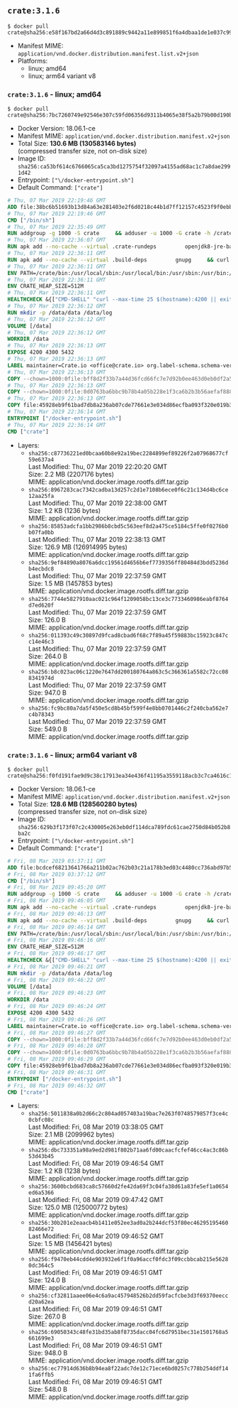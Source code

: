 ## `crate:3.1.6`

```console
$ docker pull crate@sha256:e58f167bd2a66d4d3c891889c9442a11e899851f6a4dbaa1de1e037c99d9b6f7
```

-	Manifest MIME: `application/vnd.docker.distribution.manifest.list.v2+json`
-	Platforms:
	-	linux; amd64
	-	linux; arm64 variant v8

### `crate:3.1.6` - linux; amd64

```console
$ docker pull crate@sha256:7bc7260749e92546e307c59fd06356d9311b4065e38f5a2b79b00d190b33e640
```

-	Docker Version: 18.06.1-ce
-	Manifest MIME: `application/vnd.docker.distribution.manifest.v2+json`
-	Total Size: **130.6 MB (130583146 bytes)**  
	(compressed transfer size, not on-disk size)
-	Image ID: `sha256:ca53bf614c6766065ca5ca3bd1275754f32097a4155ad68ac1c7a8dae2991d42`
-	Entrypoint: `["\/docker-entrypoint.sh"]`
-	Default Command: `["crate"]`

```dockerfile
# Thu, 07 Mar 2019 22:19:46 GMT
ADD file:38bc6b51693b13d84a63e281403e2f6d0218c44b1d7ff12157c4523f9f0ebb1e in / 
# Thu, 07 Mar 2019 22:19:46 GMT
CMD ["/bin/sh"]
# Thu, 07 Mar 2019 22:35:49 GMT
RUN addgroup -g 1000 -S crate     && adduser -u 1000 -G crate -h /crate -S crate
# Thu, 07 Mar 2019 22:36:07 GMT
RUN apk add --no-cache --virtual .crate-rundeps         openjdk8-jre-base         python3         openssl         curl         coreutils     && apk add --no-cache --virtual .build-deps         gnupg         tar     && curl -fSL -O https://cdn.crate.io/downloads/releases/crate-3.1.6.tar.gz     && curl -fSL -O https://cdn.crate.io/downloads/releases/crate-3.1.6.tar.gz.asc     && export GNUPGHOME="$(mktemp -d)"     && gpg --keyserver hkp://keyserver.ubuntu.com:80 --recv-keys 90C23FC6585BC0717F8FBFC37FAAE51A06F6EAEB     && gpg --batch --verify crate-3.1.6.tar.gz.asc crate-3.1.6.tar.gz     && rm -rf "$GNUPGHOME" crate-3.1.6.tar.gz.asc     && tar -xf crate-3.1.6.tar.gz -C /crate --strip-components=1     && rm crate-3.1.6.tar.gz     && ln -sf /usr/bin/python3 /usr/bin/python     && apk del .build-deps
# Thu, 07 Mar 2019 22:36:11 GMT
RUN apk add --no-cache --virtual .build-deps         gnupg     && curl -fSL -O https://cdn.crate.io/downloads/releases/crash_standalone_0.24.2    && curl -fSL -O https://cdn.crate.io/downloads/releases/crash_standalone_0.24.2.asc     && export GNUPGHOME="$(mktemp -d)"     && gpg --keyserver hkp://keyserver.ubuntu.com:80 --recv-keys 90C23FC6585BC0717F8FBFC37FAAE51A06F6EAEB     && gpg --batch --verify crash_standalone_0.24.2.asc crash_standalone_0.24.2     && rm -rf "$GNUPGHOME" crash_standalone_0.24.2.asc     && mv crash_standalone_0.24.2 /usr/local/bin/crash     && chmod +x /usr/local/bin/crash     && apk del .build-deps
# Thu, 07 Mar 2019 22:36:11 GMT
ENV PATH=/crate/bin:/usr/local/sbin:/usr/local/bin:/usr/sbin:/usr/bin:/sbin:/bin
# Thu, 07 Mar 2019 22:36:11 GMT
ENV CRATE_HEAP_SIZE=512M
# Thu, 07 Mar 2019 22:36:11 GMT
HEALTHCHECK &{["CMD-SHELL" "curl --max-time 25 $(hostname):4200 || exit 1"] "30s" "30s" "0s" '\x00'}
# Thu, 07 Mar 2019 22:36:12 GMT
RUN mkdir -p /data/data /data/log
# Thu, 07 Mar 2019 22:36:12 GMT
VOLUME [/data]
# Thu, 07 Mar 2019 22:36:12 GMT
WORKDIR /data
# Thu, 07 Mar 2019 22:36:13 GMT
EXPOSE 4200 4300 5432
# Thu, 07 Mar 2019 22:36:13 GMT
LABEL maintainer=Crate.io <office@crate.io> org.label-schema.schema-version=1.0 org.label-schema.build-date=2019-02-07T11:22:48.301309289+00:00 org.label-schema.name=crate org.label-schema.description=CrateDB is a distributed SQL database handles massive amounts of machine data in real-time. org.label-schema.url=https://crate.io/products/cratedb/ org.label-schema.vcs-url=https://github.com/crate/docker-crate org.label-schema.vendor=Crate.io org.label-schema.version=3.1.6
# Thu, 07 Mar 2019 22:36:13 GMT
COPY --chown=1000:0file:bff8d2f33b7a44d36fcd66fc7e7d92b0ee463d0eb0df2a56e42511d4f1b3e9b2 in /crate/config/crate.yml 
# Thu, 07 Mar 2019 22:36:13 GMT
COPY --chown=1000:0file:0d0763ba6bbc9b78b4a05b228e1f3ca6b2b3b56aefaf888ab848f021062291d1 in /crate/config/log4j2.properties 
# Thu, 07 Mar 2019 22:36:13 GMT
COPY file:45928eb9f61bad7db8a236ab07cde77661e3e034d86ecfba093f320e019b3ce0 in /docker-entrypoint.sh 
# Thu, 07 Mar 2019 22:36:14 GMT
ENTRYPOINT ["/docker-entrypoint.sh"]
# Thu, 07 Mar 2019 22:36:14 GMT
CMD ["crate"]
```

-	Layers:
	-	`sha256:c87736221ed0bcaa60b8e92a19bec2284899ef89226f2a07968677cf59e637a4`  
		Last Modified: Thu, 07 Mar 2019 22:20:20 GMT  
		Size: 2.2 MB (2207176 bytes)  
		MIME: application/vnd.docker.image.rootfs.diff.tar.gzip
	-	`sha256:8967283cac7342cadba13d257c2d1e7108b6ece0f6c21c134d4bc6ce12aa25fa`  
		Last Modified: Thu, 07 Mar 2019 22:38:00 GMT  
		Size: 1.2 KB (1236 bytes)  
		MIME: application/vnd.docker.image.rootfs.diff.tar.gzip
	-	`sha256:85853adcfa1bb2986b8cbd5c563eef8d2a475ce5184c5ffe0f0276b0b07fa0bb`  
		Last Modified: Thu, 07 Mar 2019 22:38:13 GMT  
		Size: 126.9 MB (126914995 bytes)  
		MIME: application/vnd.docker.image.rootfs.diff.tar.gzip
	-	`sha256:9ef84890a8076a6dcc19561d4656b6ef7739356ff80484d3bdd5236db4ecbdc8`  
		Last Modified: Thu, 07 Mar 2019 22:37:59 GMT  
		Size: 1.5 MB (1457853 bytes)  
		MIME: application/vnd.docker.image.rootfs.diff.tar.gzip
	-	`sha256:7744e5827910aac021c964f1209058bc13ce3c7733460986eabf8764d7ed620f`  
		Last Modified: Thu, 07 Mar 2019 22:37:59 GMT  
		Size: 126.0 B  
		MIME: application/vnd.docker.image.rootfs.diff.tar.gzip
	-	`sha256:011393c49c30897d9fcad8cbad6f68c7f89a45f59883bc15923c847cc14e46c3`  
		Last Modified: Thu, 07 Mar 2019 22:37:59 GMT  
		Size: 264.0 B  
		MIME: application/vnd.docker.image.rootfs.diff.tar.gzip
	-	`sha256:b8c023ac06c1220e7647dd200180764a863c5c366361a5582c72cc088341974d`  
		Last Modified: Thu, 07 Mar 2019 22:37:59 GMT  
		Size: 947.0 B  
		MIME: application/vnd.docker.image.rootfs.diff.tar.gzip
	-	`sha256:fc9bc80a7da5f450e5cd8b45bf599f4e8bb0701446c2f240cba562e7c4b78343`  
		Last Modified: Thu, 07 Mar 2019 22:37:59 GMT  
		Size: 549.0 B  
		MIME: application/vnd.docker.image.rootfs.diff.tar.gzip

### `crate:3.1.6` - linux; arm64 variant v8

```console
$ docker pull crate@sha256:f0fd191fae9d9c38c17913ea34e436f41195a3559118acb3c7ca4616c131f395
```

-	Docker Version: 18.06.1-ce
-	Manifest MIME: `application/vnd.docker.distribution.manifest.v2+json`
-	Total Size: **128.6 MB (128560280 bytes)**  
	(compressed transfer size, not on-disk size)
-	Image ID: `sha256:629b3f173f07c2c430005e263eb0df114dca789fdc61cae2750d84b052b8ba2c`
-	Entrypoint: `["\/docker-entrypoint.sh"]`
-	Default Command: `["crate"]`

```dockerfile
# Fri, 08 Mar 2019 03:37:11 GMT
ADD file:bcdcef68213641766a211b02ac762b03c21a178b3ed03c4480cc736abd97b50c in / 
# Fri, 08 Mar 2019 03:37:12 GMT
CMD ["/bin/sh"]
# Fri, 08 Mar 2019 09:45:20 GMT
RUN addgroup -g 1000 -S crate     && adduser -u 1000 -G crate -h /crate -S crate
# Fri, 08 Mar 2019 09:46:05 GMT
RUN apk add --no-cache --virtual .crate-rundeps         openjdk8-jre-base         python3         openssl         curl         coreutils     && apk add --no-cache --virtual .build-deps         gnupg         tar     && curl -fSL -O https://cdn.crate.io/downloads/releases/crate-3.1.6.tar.gz     && curl -fSL -O https://cdn.crate.io/downloads/releases/crate-3.1.6.tar.gz.asc     && export GNUPGHOME="$(mktemp -d)"     && gpg --keyserver hkp://keyserver.ubuntu.com:80 --recv-keys 90C23FC6585BC0717F8FBFC37FAAE51A06F6EAEB     && gpg --batch --verify crate-3.1.6.tar.gz.asc crate-3.1.6.tar.gz     && rm -rf "$GNUPGHOME" crate-3.1.6.tar.gz.asc     && tar -xf crate-3.1.6.tar.gz -C /crate --strip-components=1     && rm crate-3.1.6.tar.gz     && ln -sf /usr/bin/python3 /usr/bin/python     && apk del .build-deps
# Fri, 08 Mar 2019 09:46:13 GMT
RUN apk add --no-cache --virtual .build-deps         gnupg     && curl -fSL -O https://cdn.crate.io/downloads/releases/crash_standalone_0.24.2    && curl -fSL -O https://cdn.crate.io/downloads/releases/crash_standalone_0.24.2.asc     && export GNUPGHOME="$(mktemp -d)"     && gpg --keyserver hkp://keyserver.ubuntu.com:80 --recv-keys 90C23FC6585BC0717F8FBFC37FAAE51A06F6EAEB     && gpg --batch --verify crash_standalone_0.24.2.asc crash_standalone_0.24.2     && rm -rf "$GNUPGHOME" crash_standalone_0.24.2.asc     && mv crash_standalone_0.24.2 /usr/local/bin/crash     && chmod +x /usr/local/bin/crash     && apk del .build-deps
# Fri, 08 Mar 2019 09:46:14 GMT
ENV PATH=/crate/bin:/usr/local/sbin:/usr/local/bin:/usr/sbin:/usr/bin:/sbin:/bin
# Fri, 08 Mar 2019 09:46:16 GMT
ENV CRATE_HEAP_SIZE=512M
# Fri, 08 Mar 2019 09:46:17 GMT
HEALTHCHECK &{["CMD-SHELL" "curl --max-time 25 $(hostname):4200 || exit 1"] "30s" "30s" "0s" '\x00'}
# Fri, 08 Mar 2019 09:46:21 GMT
RUN mkdir -p /data/data /data/log
# Fri, 08 Mar 2019 09:46:22 GMT
VOLUME [/data]
# Fri, 08 Mar 2019 09:46:23 GMT
WORKDIR /data
# Fri, 08 Mar 2019 09:46:24 GMT
EXPOSE 4200 4300 5432
# Fri, 08 Mar 2019 09:46:26 GMT
LABEL maintainer=Crate.io <office@crate.io> org.label-schema.schema-version=1.0 org.label-schema.build-date=2019-02-07T11:22:48.301309289+00:00 org.label-schema.name=crate org.label-schema.description=CrateDB is a distributed SQL database handles massive amounts of machine data in real-time. org.label-schema.url=https://crate.io/products/cratedb/ org.label-schema.vcs-url=https://github.com/crate/docker-crate org.label-schema.vendor=Crate.io org.label-schema.version=3.1.6
# Fri, 08 Mar 2019 09:46:27 GMT
COPY --chown=1000:0file:bff8d2f33b7a44d36fcd66fc7e7d92b0ee463d0eb0df2a56e42511d4f1b3e9b2 in /crate/config/crate.yml 
# Fri, 08 Mar 2019 09:46:28 GMT
COPY --chown=1000:0file:0d0763ba6bbc9b78b4a05b228e1f3ca6b2b3b56aefaf888ab848f021062291d1 in /crate/config/log4j2.properties 
# Fri, 08 Mar 2019 09:46:29 GMT
COPY file:45928eb9f61bad7db8a236ab07cde77661e3e034d86ecfba093f320e019b3ce0 in /docker-entrypoint.sh 
# Fri, 08 Mar 2019 09:46:31 GMT
ENTRYPOINT ["/docker-entrypoint.sh"]
# Fri, 08 Mar 2019 09:46:32 GMT
CMD ["crate"]
```

-	Layers:
	-	`sha256:5011838a0b2d66c2c804ad057403a19bac7e263f0748579857f3ce4c0cbfc08c`  
		Last Modified: Fri, 08 Mar 2019 03:38:05 GMT  
		Size: 2.1 MB (2099962 bytes)  
		MIME: application/vnd.docker.image.rootfs.diff.tar.gzip
	-	`sha256:dbc733351a98a9ed2d981f802b71aa6fd00caacfcfef46cc4ac3c86b53d43b45`  
		Last Modified: Fri, 08 Mar 2019 09:46:54 GMT  
		Size: 1.2 KB (1238 bytes)  
		MIME: application/vnd.docker.image.rootfs.diff.tar.gzip
	-	`sha256:3600bcbd683ca8c57660d2fe42da69f3c04fa38d61a83fe5ef1a0654ed6a5366`  
		Last Modified: Fri, 08 Mar 2019 09:47:42 GMT  
		Size: 125.0 MB (125000772 bytes)  
		MIME: application/vnd.docker.image.rootfs.diff.tar.gzip
	-	`sha256:30b201e2eaacb4b1411e052ee3ad0a2b244dcf53f80ec4629519546082466e72`  
		Last Modified: Fri, 08 Mar 2019 09:46:52 GMT  
		Size: 1.5 MB (1456421 bytes)  
		MIME: application/vnd.docker.image.rootfs.diff.tar.gzip
	-	`sha256:f9470eb44cdd4e903932e6f1f0a96accf0fdc3f09ccbbcab215e56280dc364c5`  
		Last Modified: Fri, 08 Mar 2019 09:46:51 GMT  
		Size: 124.0 B  
		MIME: application/vnd.docker.image.rootfs.diff.tar.gzip
	-	`sha256:cf32811aaee06e4c6a9ac457948526b2dd59facfcbe3d3f69370eeccd20a62ea`  
		Last Modified: Fri, 08 Mar 2019 09:46:51 GMT  
		Size: 267.0 B  
		MIME: application/vnd.docker.image.rootfs.diff.tar.gzip
	-	`sha256:69050343c48fe31bd35ab8f8735dacc04fc6d7951bec31e1501768a5661699e3`  
		Last Modified: Fri, 08 Mar 2019 09:46:51 GMT  
		Size: 948.0 B  
		MIME: application/vnd.docker.image.rootfs.diff.tar.gzip
	-	`sha256:ec77914d636b8b94ea8f22adc7de12c71ece6bd0257c778b254ddf141fa6ffb5`  
		Last Modified: Fri, 08 Mar 2019 09:46:51 GMT  
		Size: 548.0 B  
		MIME: application/vnd.docker.image.rootfs.diff.tar.gzip
